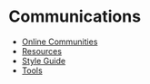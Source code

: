 # Communications

* [Online Communities](online-presence/)
* [Resources](../../../community/athens-guide/resources/)
* [Style Guide](style-guide.md)
* [Tools](tools/)



